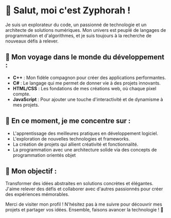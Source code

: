 # 👋 Salut, moi c'est Zyphorah !

Je suis un explorateur du code, un passionné de technologie et un architecte de solutions numériques. Mon univers est peuplé de langages de programmation et d'algorithmes, et je suis toujours à la recherche de nouveaux défis à relever.

## 🚀 Mon voyage dans le monde du développement :
- **C++** : Mon fidèle compagnon pour créer des applications performantes.
- **C#** : Le langage qui me permet de donner vie à des projets innovants.
- **HTML/CSS** : Les fondations de mes créations web, où chaque pixel compte.
- **JavaScript** : Pour ajouter une touche d'interactivité et de dynamisme à mes projets.

## 🌱 En ce moment, je me concentre sur :
- L'apprentissage des meilleures pratiques en développement logiciel.
- L'exploration de nouvelles technologies et frameworks.
- La création de projets qui allient créativité et fonctionnalité.
- La programmation avec une architecture solide via des concepts de programmation orientés objet 

## 🎯 Mon objectif :
Transformer des idées abstraites en solutions concrètes et élégantes. J'aime relever des défis et collaborer avec d'autres passionnés pour créer des expériences mémorables.

<!--
Dans le future
## 📫 Restons connectés !
- **Email** : [votre.email@example.com]
- **LinkedIn** : [Votre Profil LinkedIn]
- **Portfolio** : [Votre Portfolio]-->

Merci de visiter mon profil ! N'hésitez pas à me suivre pour découvrir mes projets et partager vos idées. Ensemble, faisons avancer la technologie ! 🌟


<!--
**Zyphorah/Zyphorah** is a ✨ _special_ ✨ repository because its `README.md` (this file) appears on your GitHub profile.

Here are some ideas to get you started:

- 🔭 I’m currently working on ...
- 🌱 I’m currently learning ...
- 👯 I’m looking to collaborate on ...
- 🤔 I’m looking for help with ...
- 💬 Ask me about ...
- 📫 How to reach me: ...
- 😄 Pronouns: ...
- ⚡ Fun fact: ...
-->
